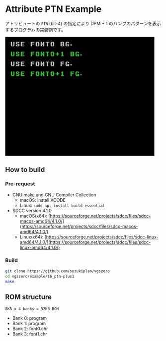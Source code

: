 # Attribute PTN Example

アトリビュートの `PTN` (bit-4) の指定により DPM + 1 のバンクのパターンを表示するプログラムの実装例です。

![preview](preview.png)

## How to build

### Pre-request

- GNU make and GNU Compiler Collection
  - macOS: install XCODE
  - Linux: `sudo apt install build-essential`
- SDCC version 4.1.0
  - macOS(x64): [https://sourceforge.net/projects/sdcc/files/sdcc-macos-amd64/4.1.0/](https://sourceforge.net/projects/sdcc/files/sdcc-macos-amd64/4.1.0/)
  - Linux(x64): [https://sourceforge.net/projects/sdcc/files/sdcc-linux-amd64/4.1.0/](https://sourceforge.net/projects/sdcc/files/sdcc-linux-amd64/4.1.0/)

### Build

```zsh
git clone https://github.com/suzukiplan/vgszero
cd vgszero/example/16_ptn-plus1
make
```

## ROM structure

```
8KB x 4 banks = 32KB ROM
```

- Bank 0: program
- Bank 1: program
- Bank 2: font0.chr
- Bank 3: font1.chr
